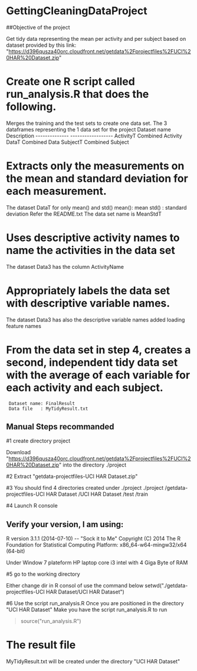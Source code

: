 GettingCleaningDataProject
==========================

##Objective of the project 

Get tidy data representing the mean per activity and per subject based on dataset provided by this link: 
"https://d396qusza40orc.cloudfront.net/getdata%2Fprojectfiles%2FUCI%20HAR%20Dataset.zip"


# Create one R script called run_analysis.R that does the following. 

 Merges the training and the test sets to create one data set.
   The 3 dataframes representing the 1 data set for the project
    Dataset name        Description
    --------------      ------------------
     ActivityT           Combined Activity
     DataT               Combined Data
     SubjectT            Combined Subject

# Extracts only the measurements on the mean and standard deviation for each measurement. 
   The dataset DataT for only mean() and std()
      mean():  mean
       std() :  standard deviation
       Refer the README.txt
    The data set name is MeanStdT

# Uses descriptive activity names to name the activities in the data set
   The dataset Data3 has the column ActivityName

#  Appropriately labels the data set with descriptive variable names. 
   The dataset Data3 has also the descriptive variable names added loading feature names

#  From the data set in step 4, creates a second, independent tidy data set with the average of each variable for each activity and each subject. 
     Dataset name: FinalResult
     Data file   : MyTidyResult.txt


## Manual Steps recommanded

#1 create directory project

Download "https://d396qusza40orc.cloudfront.net/getdata%2Fprojectfiles%2FUCI%20HAR%20Dataset.zip"
into the directory ./project

#2 Extract "getdata-projectfiles-UCI HAR Dataset.zip"

#3 You should find 4 directories created under ./project
 ./project
    /getdata-projectfiles-UCI HAR Dataset
      /UCI HAR Dataset
        /test
        /train

#4 Launch R console

   Verify your version, I am using:
   --------------------------------
   R version 3.1.1 (2014-07-10) -- "Sock it to Me"
   Copyright (C) 2014 The R Foundation for Statistical Computing
   Platform: x86_64-w64-mingw32/x64 (64-bit)

   Under Window 7 plateform HP laptop core i3 intel with 4 Giga Byte of RAM

#5  go to the working directory

Either change dir in R consol of use the command below
setwd("./getdata-projectfiles-UCI HAR Dataset/UCI HAR Dataset")


#6 Use the script run_analysis.R
Once you are positioned in the directory "UCI HAR Dataset"
Make you have the script run_analysis.R to run

> source("run_analysis.R")

# The result file 
 MyTidyResult.txt will be created under the directory "UCI HAR Dataset"
